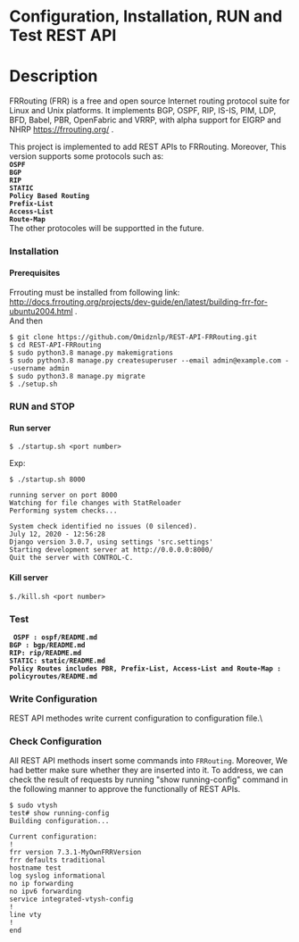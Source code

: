 
# Configuration, Installation,  RUN and Test REST API
# Description 
FRRouting (FRR) is a free and open source Internet routing protocol suite for Linux and Unix platforms. It implements BGP, OSPF, RIP, IS-IS, PIM, LDP, BFD, Babel, PBR, OpenFabric and VRRP, with alpha support for EIGRP and NHRP https://frrouting.org/ . 

This project is implemented to add REST APIs to FRRouting. Moreover, This version supports some protocols such as:\
**`OSPF`**\
**`BGP `**\
**`RIP`**\
**`STATIC`**\
**`Policy Based Routing`** \
**`Prefix-List`** \
**`Access-List`**   
**`Route-Map`** \
The other protocoles will be supportted in the future.

### Installation

#### Prerequisites

Frrouting must be installed from following link:\
http://docs.frrouting.org/projects/dev-guide/en/latest/building-frr-for-ubuntu2004.html . \
And then
```
$ git clone https://github.com/Omidznlp/REST-API-FRRouting.git
$ cd REST-API-FRRouting
$ sudo python3.8 manage.py makemigrations
$ sudo python3.8 manage.py createsuperuser --email admin@example.com --username admin
$ sudo python3.8 manage.py migrate
$ ./setup.sh
```
### RUN and STOP

#### Run server

```
$ ./startup.sh <port number>
```
Exp:

```
$ ./startup.sh 8000

running server on port 8000
Watching for file changes with StatReloader
Performing system checks...

System check identified no issues (0 silenced).
July 12, 2020 - 12:56:28
Django version 3.0.7, using settings 'src.settings'
Starting development server at http://0.0.0.0:8000/
Quit the server with CONTROL-C.

```

#### Kill server

```
$./kill.sh <port number>
```

### Test
**` OSPF : ospf/README.md`**\
**`BGP : bgp/README.md`**\
**`RIP: rip/README.md`**\
**`STATIC: static/README.md`**\
**`Policy Routes includes PBR, Prefix-List, Access-List and Route-Map : policyroutes/README.md`**

### Write Configuration
REST API methodes write current configuration to configuration file.\

### Check Configuration
All REST API methods insert some commands into `FRRouting`. Moreover, We had better make sure whether they are inserted into it. To address, we can check the result of requests by running "show running-config" command in the following manner
to approve the functionally of REST APIs.
```
$ sudo vtysh
test# show running-config
Building configuration...

Current configuration:
!
frr version 7.3.1-MyOwnFRRVersion
frr defaults traditional
hostname test
log syslog informational
no ip forwarding
no ipv6 forwarding
service integrated-vtysh-config
!
line vty
!
end
```
